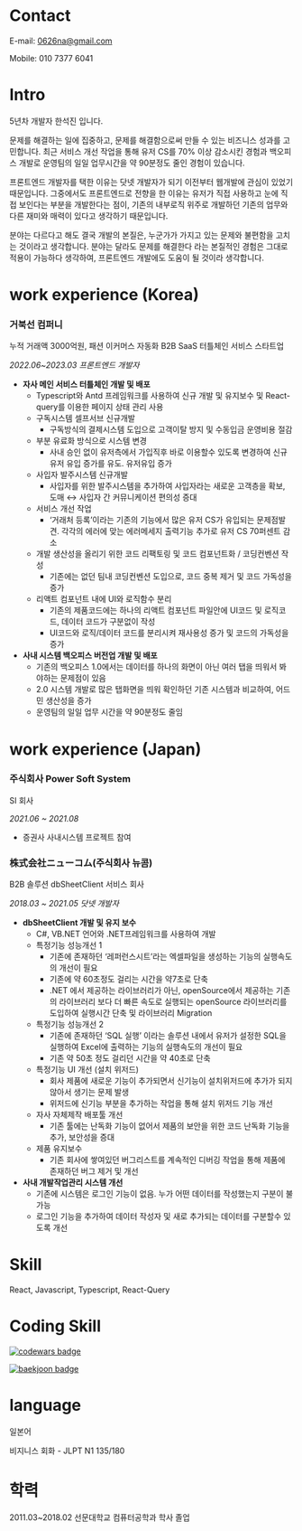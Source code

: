 # Contact
E-mail: 0626na@gmail.com

Mobile: 010 7377 6041

# Intro
5년차 개발자 한석진 입니다. 

문제를 해결하는 일에 집중하고, 문제를 해결함으로써 만들 수 있는 비즈니스 성과를 고민합니다. 최근 서비스 개선 작업을 통해 유저 CS를 70% 이상 감소시킨 경험과 백오피스 개발로 운영팀의 일일 업무시간을 약 90분정도 줄인 경험이 있습니다.

프론트엔드 개발자를 택한 이유는 닷넷 개발자가 되기 이전부터 웹개발에 관심이 있었기 때문입니다. 그중에서도 프론트엔드로 전향을 한 이유는 유저가 직접 사용하고 눈에 직접 보인다는 부분을 개발한다는 점이, 기존의 내부로직 위주로 개발하던 기존의 업무와 다른 재미와 매력이 있다고 생각하기 때문입니다. 

분야는 다르다고 해도 결국 개발의 본질은, 누군가가 가지고 있는 문제와 불편함을 고치는 것이라고 생각합니다. 분야는 달라도 문제를 해결한다 라는 본질적인 경험은 그대로 적용이 가능하다 생각하여, 프론트엔드 개발에도 도움이 될 것이라 생각합니다.

# work experience (Korea)

### 거북선 컴퍼니
누적 거래액 3000억원, 패션 이커머스 자동화 B2B SaaS 터틀체인 서비스 스타트업

*2022.06~2023.03 프론트엔드 개발자*
- **자사 메인 서비스 터틀체인 개발 및 배포**
    - Typescript와 Antd 프레임워크를 사용하여 신규 개발 및 유지보수 및 React-query를 이용한 페이지 상태 관리 사용
    - 구독시스템 셀프서브 신규개발
        - 구독방식의 결제시스템 도입으로 고객이탈 방지 및 수동입금 운영비용 절감
    - 부분 유료화 방식으로 시스템 변경
        - 사내 승인 없이 유저측에서 가입직후 바로 이용할수 있도록 변경하여 신규유저 유입 증가를 유도. 유저유입 증가
    - 사입자 발주시스템 신규개발
        - 사입자를 위한 발주시스템을 추가하여 사입자라는 새로운 고객층을 확보, 도매 ↔ 사입자 간 커뮤니케이션 편의성 증대
    - 서비스 개선 작업
        - ‘거래처 등록’이라는 기존의 기능에서 많은 유저 CS가 유입되는 문제점발견. 각각의 에러에 맞는 에러메세지 출력기능 추가로 유저 CS 70퍼센트 감소
    - 개발 생산성을 올리기 위한 코드 리팩토링 및 코드 컴포넌트화 / 코딩컨벤션 작성
        - 기존에는 없던 팀내 코딩컨벤션 도입으로, 코드 중복 제거 및 코드 가독성을 증가
    - 리액트 컴포넌트 내에 UI와 로직함수 분리
        - 기존의 제품코드에는 하나의 리액트 컴포넌트 파일안에 UI코드 및 로직코드, 데이터 코드가 구분없이 작성
        - UI코드와 로직/데이터 코드를 분리시켜 재사용성 증가 및 코드의 가독성을 증가
- **사내 시스템 백오피스 버전업 개발 및 배포**
    - 기존의 백오피스 1.0에서는 데이터를 하나의 화면이 아닌 여러 탭을 띄워서 봐야하는 문제점이 있음
    - 2.0 시스템 개발로 많은 탭화면을 띄워 확인하던 기존 시스템과 비교하여, 어드민 생산성을 증가
    - 운영팀의 일일 업무 시간을 약 90분정도 줄임

# work experience (Japan)

### 주식회사 Power Soft System
SI 회사

*2021.06 ~ 2021.08*
- 증권사 사내시스템 프로젝트 참여

### 株式会社ニューコム(주식회사 뉴콤)
B2B 솔루션 dbSheetClient 서비스 회사

*2018.03 ~ 2021.05 닷넷 개발자*
- **dbSheetClient 개발 및 유지 보수**
    - C#, VB.NET 언어와 .NET프레임워크를 사용하여 개발
    - 특정기능 성능개선 1
        - 기존에 존재하던 ‘레퍼런스시트’라는 엑셀파일을 생성하는 기능의 실행속도의 개선이 필요
        - 기존에 약 60초정도 걸리는 시간을 약7초로 단축
        - .NET 에서 제공하는 라이브러리가 아닌, openSource에서 제공하는 기존의 라이브러리 보다 더 빠른 속도로 실행되는 openSource 라이브러리를 도입하여 실행시간 단축 및 라이브러리 Migration
    - 특정기능 성능개선 2
        - 기존에 존재하던 ‘SQL 실행’ 이라는 솔루션 내에서  유저가 설정한 SQL을 실행하여 Excel에 출력하는 기능의 실행속도의 개선이 필요
        - 기존 약 50초 정도 걸리던 시간을 약 40초로 단축
    - 특정기능 UI 개선 (설치 위저드)
        - 회사 제품에 새로운 기능이 추가되면서 신기능이 설치위저드에 추가가 되지 않아서 생기는 문제 발생
        - 위저드에 신기능 부분을 추가하는 작업을 통해 설치 위저드 기능 개선
    - 자사 자체제작 배포툴 개선
        - 기존 툴에는 난독화 기능이 없어서 제품의 보안을 위한 코드 난독화 기능을 추가, 보안성을 증대
    - 제품 유지보수
        - 기존 회사에 쌓여있던 버그리스트를 계속적인 디버깅 작업을 통해 제품에 존재하던 버그 제거 및 개선
- **사내 개발작업관리 시스템 개선**
    - 기존에 시스템은 로그인 기능이 없음. 누가 어떤 데이터를 작성했는지 구분이 불가능
    - 로그인 기능을 추가하여 데이터 작성자 및 새로 추가되는 데이터를 구분할수 있도록 개선

# Skill
React, Javascript, Typescript, React-Query

# Coding Skill
[![codewars badge](https://www.codewars.com/users/0626na/badges/small?theme=light)](https://www.codewars.com/users/0626na/badges)

[![baekjoon badge](http://mazassumnida.wtf/api/v2/generate_badge?boj=0626na)](https://solved.ac/profile/0626na)

# language
일본어

비지니스 회화 - JLPT N1 135/180

# 학력
2011.03~2018.02 선문대학교 컴퓨터공학과 학사 졸업 
  
